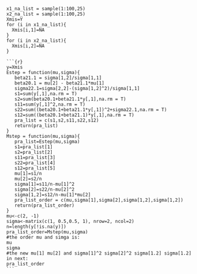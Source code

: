 ```
x1_na_list = sample(1:100,25)
x2_na_list = sample(1:100,25)
Xmis=Y
for (i in x1_na_list){
  Xmis[i,1]=NA
}
for (i in x2_na_list){
  Xmis[i,2]=NA
}

```

````
```{r}
y=Xmis
Estep = function(mu,sigma){
   beta21.1 = sigma[1,2]/sigma[1,1]
   beta20.1 = mu[2] - beta21.1*mu[1]
   sigma22.1=sigma[2,2]-(sigma[1,2]^2)/sigma[1,1]
   s1=sum(y[,1],na.rm = T)
   s2=sum(beta20.1+beta21.1*y[,1],na.rm = T)
   s11=sum(y[,1]^2,na.rm = T)
   s22=sum((beta20.1+beta21.1*y[,1])^2+sigma22.1,na.rm = T)
   s12=sum((beta20.1+beta21.1)*y[,1],na.rm = T)
   pra_list = c(s1,s2,s11,s22,s12)
   return(pra_list)
}
Mstep = function(mu,sigma){
   pra_list=Estep(mu,sigma)
   s1=pra_list[1]
   s2=pra_list[2]
   s11=pra_list[3]
   s22=pra_list[4]
   s12=pra_list[5]
   mu[1]=s1/n
   mu[2]=s2/n
   sigma[1]=s11/n-mu[1]^2
   sigma[2]=s22/n-mu[2]^2
   sigma[1,2]=s12/n-mu[1]*mu[2]
   pra_list_order = c(mu,sigma[1],sigma[2],sigma[1,2],sigma[1,2])
   return(pra_list_order)
}
mu<-c(2, -1) 
sigma<-matrix(c(1, 0.5,0.5, 1), nrow=2, ncol=2) 
n=length(y[!is.na(y)])
pra_list_order=Mstep(mu,sigma)
#the order mu and simga is:
mu
sigma
#the new mu[1] mu[2] and sigma[1]^2 sigma[2]^2 sigma[1.2] sigma[1.2] in next:
pra_list_order
```
````

